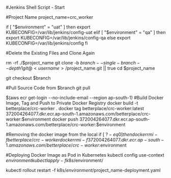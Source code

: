 #Jenkins Shell Script - Start

#Project Name
project_name=crc_worker

if [ "$environment" = "uat" ]
then
  export KUBECONFIG=/var/lib/jenkins/config-uat
elif
  [ "$environment" = "qa" ]
then
  export KUBECONFIG=/var/lib/jenkins/config-qa
else
  export KUBECONFIG=/var/lib/jenkins/config
fi

#Delete the Existing Files and Clone Again

rm -rf ./$project_name
git clone -b $branch --single-branch --depth 1 git@<username>/$project_name.git || true
cd $project_name

git checkout $branch

#Pull Source Code from $branch
git pull

$(aws ecr get-login --no-include-email --region ap-south-1)
#Build Docker Image, Tag and Push to Private Docker Registry
docker build -t betterplace/crc-worker .
docker tag betterplace/crc-worker:latest 372004264077.dkr.ecr.ap-south-1.amazonaws.com/betterplace/crc-worker:$environment
docker push 372004264077.dkr.ecr.ap-south-1.amazonaws.com/betterplace/crc-worker:$environment

#Removing the docker image from the local
if [ $? -eq 0 ]
then
docker rmi -f betterplace/crc-worker
docker rmi -f 372004264077.dkr.ecr.ap-south-1.amazonaws.com/betterplace/crc-worker:$environment

#Deploying Docker Image as Pod in Kubernetes
kubectl config use-context $environment
kubectl apply -f k8s/$environment/

kubectl rollout restart -f k8s/$environment/$project_name-deployment.yaml

